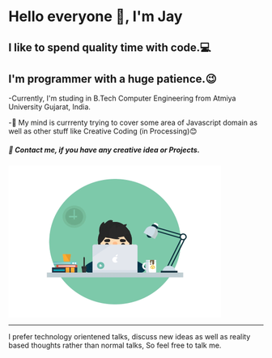 <h1 align="left">Hello everyone 👋, I'm Jay</h1>
<h2 align="left">I like to spend quality time with code.💻</h2>
<h2 align="left">I'm programmer with a huge patience.😉</h2>
<p align="left" style="bold">-Currently, I'm studing in B.Tech Computer Engineering from Atmiya University Gujarat, India.</p>
<p align="left" style="bold">-🧠 My mind is currrenty trying to cover some area of Javascript domain as well as other stuff like Creative Coding (in Processing)😊</p>
<h5 align="left"> 💬 Contact me, if you have any creative idea or Projects. </h5>

<img align="center" height="300" width="420" alt="GIF" src="/img/github.gif" >

<hr>

<p>I prefer technology orientened talks, discuss new ideas as well as reality based thoughts rather than normal talks, So feel free to talk me.</p>
